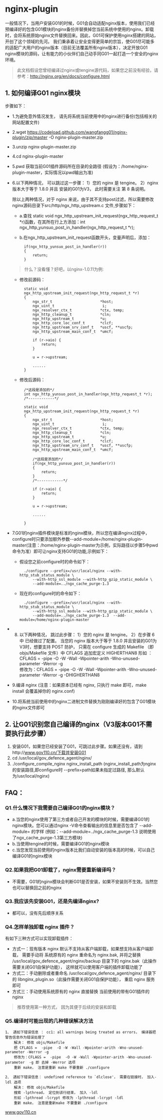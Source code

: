 # nginx-plugin

一般情况下，当用户安装G01的时候，G01会自动适配nginx版本，使用我们已经预编译好的包含G01模块的nginx备份并替换掉您当前系统中使用的nginx。卸载时，会将系统原始nginx文件替换回来。因此，G01可保护使用nginx搭建的网站，开创了这个领域的先河。
我们秉承着让安全变得更简单的宗旨，使G01尽可能多的适配广大用户的nginx版本（目前无法覆盖所有nginx版本），决定开放G01 nginx模块的源码，让有能力的小伙伴们自己动手同G01一起打造一个安全的nginx环境。

> 此文档假设您曾经编译过nginx或tengine源代码，如果您之前没有经验，请参考：http://nginx.org/en/docs/configure.html
	
## 1. 如何编译G01 nginx模块

步骤如下：
- 1.为避免意外情况发生， 请先将系统当前使用中的nginx进行备份(包括相关的网站配置文件)
- 2.wget https://codeload.github.com/wangfangg01/nginx-plugin/zip/master -O nginx-plugin-master.zip
- 3.unzip nginx-plugin-master.zip
- 4.cd nginx-plugin-master
- 5.pwd 获取当前G01插件源码所在目录的全路径 (假设为：/home/nginx-plugin-master，实际情况以pwd输出为准)	
- 6.以下两种情况， 可以跳过这一步骤：
	1）您的 nginx 是 tengine。 
	2）nginx 版本大于等于 1.8.0 并且 安装的G01为V3， 此时需要关注 第 8 条说明。
	
	除以上两种情况，对于 nginx 来说，由于其不支持post过滤，所以需要修改nginx源码目录下src/http/ngx_http_upstream.c 文件,步骤如下：

    - a.查找 static void ngx_http_upstream_init_request(ngx_http_request_t *r)函数，在其所在行上方添加：int ngx_http_yunsuo_post_in_handler(ngx_http_request_t *r);
    - b.在ngx_http_upstream_init_request函数开头，变量声明后，添加：

            if(ngx_http_yunsuo_post_in_handler(r)) 
            {
                return;
            }

    > 什么？没看懂？好吧，以nginx-1.0.11为例:
 
    - 修改前源码：
 
            static void
            ngx_http_upstream_init_request(ngx_http_request_t *r)
            {
                ngx_str_t                      *host;
                ngx_uint_t                      i;
                ngx_resolver_ctx_t             *ctx, temp;
                ngx_http_cleanup_t             *cln;
                ngx_http_upstream_t            *u;
                ngx_http_core_loc_conf_t       *clcf;
                ngx_http_upstream_srv_conf_t   *uscf, **uscfp;
                ngx_http_upstream_main_conf_t  *umcf;

                if (r->aio) {
                    return;
                }

                u = r->upstream;
                
                ......
            }
    
    - 修改后源码：
 
            /*这段是添加的*/
            int ngx_http_yunsuo_post_in_handler(ngx_http_request_t *r);
            /*------------*/

            static void
            ngx_http_upstream_init_request(ngx_http_request_t *r)
            {
                ngx_str_t                      *host;
                ngx_uint_t                      i;
                ngx_resolver_ctx_t             *ctx, temp;
                ngx_http_cleanup_t             *cln;
                ngx_http_upstream_t            *u;
                ngx_http_core_loc_conf_t       *clcf;
                ngx_http_upstream_srv_conf_t   *uscf, **uscfp;
                ngx_http_upstream_main_conf_t  *umcf;

                /*这段是添加的*/
                if(ngx_http_yunsuo_post_in_handler(r)) 
                {
                    return;
                }
                /*------------*/
                
                if (r->aio) {
                    return;
                }

                u = r->upstream;
                
                ......
                
            }


- 7.G01的nginx插件模块是标准的nginx模块，所以您在编译nginx过程中，configure时只要添加额外参数--add-module=/home/nginx-plugin-master(注意：/home/nginx-plugin-master为示例，实际路径以步骤5中pwd命令为准）即可让nginx支持G01的功能,示例如下：

    - 假设您之前configure时的命令如下：

            ./configure --prefix=/usr/local/nginx --with-http_stub_status_module \
                --with-http_ssl_module --with-http_gzip_static_module \
                --add-module=../ngx_cache_purge-1.3 
    
    - 现在的configure时的命令如下：

            ./configure --prefix=/usr/local/nginx --with-http_stub_status_module \
                --with-http_ssl_module --with-http_gzip_static_module \
                --add-module=../ngx_cache_purge-1.3  --add-module=/home/nginx-plugin-master

- 8. 以下两种情况， 跳过此步骤：	
	1）您的 nginx 是 tengine。 
	2）在步骤 6 中 已经做过了配置。
当您的 nginx 版本大于等于 1.8.0 并且安装的G01为V3时，想要支持 POST 防护，
只需在 configure 生成的 Makefile （即 objs/Makefile 文件）中 CFLAGS 追加宏定义 HIGHERTHAN8
	形如 ：	CFLAGS =  -pipe  -O -W -Wall -Wpointer-arith -Wno-unused-parameter -Werror -g  
	修改为：CFLAGS =  -pipe  -O -W -Wall -Wpointer-arith -Wno-unused-parameter -Werror -g -DHIGHERTHAN8
	
- 9.编译 nginx (注意：如果原本已经有 nginx, 只执行 make 即可，make install 会覆盖掉你的 nginx.conf)
- 10.将系统当前使用中的nginx二进制文件替换为刚刚编译好的包含了G01模块的nginx文件即可
	

## 2. 让G01识别您自己编译的nginx（V3版本G01不需要执行此步骤）
1. 安装G01，如果您已经安装了G01，可跳过此步骤。如果还没有，请到http://www.gov110.cn/下载并安装G01
2. cd /usr/local/gov_defence_agent/nginx/
3. ./configure_compile_nginx nginx_install_path (nginx_install_path为nginx的安装路径,即configure时 --prefix=path如果未指定过路径, 那么默认为/usr/local/nginx)
	   

## FAQ：
### Q1.什么情况下我需要自己编译G01的nginx模块？

- a.当您的nginx使用了第三方或者自己开发的模块的时候，需要编译G01的nginx模块。您可以通过nginx -V命令查看输出的信息里是否包含了 --add-module= 的字样 (例如：--add-module=../ngx_cache_purge-1.3 说明使用了ngx_cache_purge-1.3第三方模块)
- b.当使用tengine的时候，需要编译G01的nginx模块
- c.当您发现当前使用的nginx版本比我们自动安装的版本高的时候，可以自己编译G01的nginx模块

### Q2.如果我把G01卸载了，nginx需要重新编译吗？

- 不需要，G01的nginx模块会判断G01是否安装，如果不安装则不生效。当然您也可以替换回之前的nginx

### Q3.我应该先安装G01，还是先编译nginx?
- 都可以，没有先后顺序关系
    
### Q4.怎样单独卸载 nginx 插件？
有如下三种方式可以实现卸载插件：
    
- 方式一：现有版本 nginx 默认不支持从客户端卸载，如果想支持从客户端卸载， 需要手动将 系统原有的 nginx 重命名为 nginx.bak, 并将之替换 /usr/local/gov_defence_agent/nginx/backup 目录下的 nginx.bak（此操作需要关闭G01自保护功能）， 这样就可以使用客户端的插件卸载功能了
- 方式二：手动删除或者重命名 /usr/local/gov_defence_agent/nginx/ 目录下的 libnginx_plugin.so（此操作需要关闭G01自保护功能）， 重启 nginx 服务即可
- 方式三：手动使用系统原有的 nginx 直接替换 当前使用的带有G01插件的 nginx
        
> 推荐使用第一种方式， 因为其便于后续的安装和卸载
		
### Q5.编译时可能出现的几种错误解决方法
	1、 遇如下错误信息 ： cc1: all warnings being treated as errors， 编译器把警告信息作为错误处理了
		解决： 修改 objs/Makefile 
		把 CFLAGS =  -pipe  -O -W -Wall -Wpointer-arith -Wno-unused-parameter -Werror -g
		修改为：CFLAGS =  -pipe  -O -W -Wall -Wpointer-arith -Wno-unused-parameter  -g 即 去掉 -Werror 选项
		重新 make， 注意是重新 make 不要重新 ./configure 
	
	2、 遇如下错误信息： undefined reference to `dlclose'， 需要在链接时， 加入-ldl 选项
		解决： 修改 objs/Makefile
		搜索 -lpthread， 定位到该行结束， 加入 -ldl
		形如 -lpthread -lcrypt 修改为 -lpthread -lcrypt -ldl
		重新 make， 注意是重新make 不要重新 ./configure 
		
www.gov110.cn

